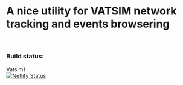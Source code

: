 # A nice utility for VATSIM network tracking and events browsering
&nbsp;

### Build status:

Vatsim1  
[![Netlify Status](https://api.netlify.com/api/v1/badges/cfebd7dd-4425-4760-9c79-8434d5530323/deploy-status)](https://vatsim1.netlify.com)
